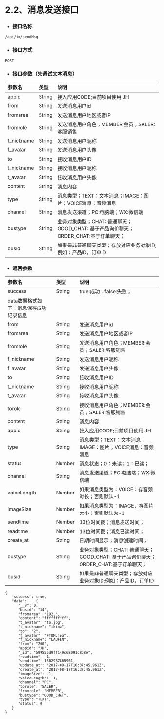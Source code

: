 # 2.2、消息发送接口

* ### 接口名称

```
/api/im/sendMsg
```

* ### 接口方式

```
POST
```

* ### 接口参数（先调试文本消息）

| 参数名 | 类型 | 说明 |
| :--- | :--- | :--- |
| appid | String | 接入应用CODE;目前项目使用 JH |
| from | String | 发送消息用户id |
| fromarea | String | 发送消息用户地区或者IP |
| fromrole | String | 发送消息用户角色；MEMBER:会员；SALER:客服销售 |
| f\_nickname | String | 发送消息用户昵称 |
| f\_avatar | String | 发送消息用户头像 |
| to | String | 接收消息用户ID |
| t\_nickname | String | 接收消息用户昵称 |
| t\_avatar | String | 接收消息用户头像 |
| content | String | 消息内容 |
| type | String | 消息类型；TEXT：文本消息；IMAGE：图片；VOICE消息：音频消息 |
| channel | String | 消息发送渠道；PC:电脑端；WX:微信端 |
| bustype | String | 业务对象类型；CHAT: 普通聊天；GOOD\_CHAT: 基于产品询价聊天； ORDER\_CHAT:基于订单聊天； |
| busid | String | 如果是非普通聊天类型；存放对应业务对象ID;例如：产品ID，订单ID |

* ### 返回参数

| 参数名 | 类型 | 说明 |
| :--- | :--- | :--- |
| success | String | true:成功；false:失败； |
| data数据格式如下：消息保存成功记录信息 |  |  |
| from | String | 发送消息用户id |
| fromarea | String | 发送消息用户地区或者IP |
| fromrole | String | 发送消息用户角色；MEMBER:会员；SALER:客服销售 |
| f\_nickname | String | 发送消息用户昵称 |
| f\_avatar | String | 发送消息用户头像 |
| to | String | 接收消息用户ID |
| t\_nickname | String | 接收消息用户昵称 |
| t\_avatar | String | 接收消息用户头像 |
| torole | String | 接收消息用户角色；MEMBER:会员；SALER:客服销售 |
| content | String | 消息内容 |
| appid | String | 接入应用CODE;目前项目使用 JH |
| type | String | 消息类型；TEXT：文本消息；IMAGE：图片；VOICE消息：音频消息 |
| status | Number | 消息状态；0：未读；1：已读； |
| channel | String | 消息发送渠道；PC:电脑端；WX:微信端 |
| voiceLength | Number | 如果消息类型为：VOICE：存音频时长；否则默认-1 |
| imageSize | Number | 如果消息类型为：IMAGE，存图片大小；否则默认为-1 |
| sendtime | Number | 13位时间戳；消息发送时间； |
| readtime | Number | 13位时间戳；消息已读时间； |
| create\_at | String | 日期时间显示；消息创建时间； |
| bustype | String | 业务对象类型；CHAT: 普通聊天；GOOD\_CHAT: 基于产品询价聊天； ORDER\_CHAT:基于订单聊天； |
| busid | String | 如果是非普通聊天类型；存放对应业务对象ID;例如：产品ID，订单ID |

```
{
   "success": true,
   "data":    {
      "__v": 0,
      "busid": "34",
      "fromarea": "192.",
      "content": "ffffffffff",
      "t_avatar": "to.jpg",
      "t_nickname": "ikima",
      "to": "2",
      "f_avatar": "FTOM.jpg",
      "f_nickname": "LAUFEN",
      "from": "200",
      "appid": "JH",
      "_id": "599555d9ff149c68091c8b8e",
      "readtime": -1,
      "sendtime": 1502987865961,
      "update_at": "2017-08-17T16:37:45.961Z",
      "create_at": "2017-08-17T16:37:45.961Z",
      "imageSize": -1,
      "voiceLength": -1,
      "channel": "PC",
      "torole": "SALER",
      "fromrole": "MEMBER",
      "bustype": "GOOD_CHAT",
      "type": "TEXT",
      "status": 0
   }
}
```



